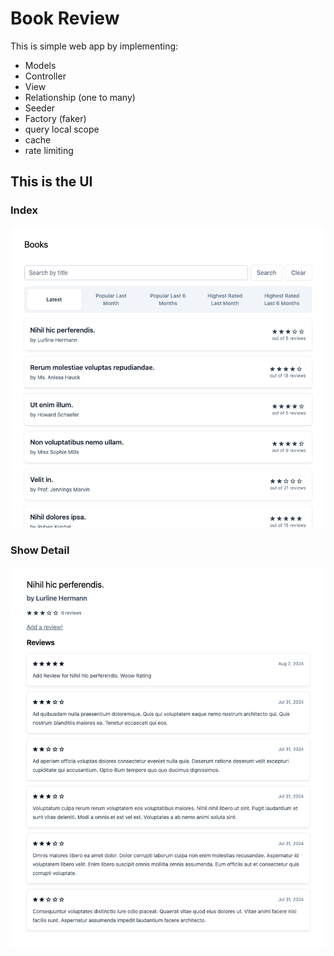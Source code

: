 # Book Review

This is simple web app by implementing:

-   Models
-   Controller
-   View
-   Relationship (one to many)
-   Seeder
-   Factory (faker)
-   query local scope
-   cache
-   rate limiting

## This is the UI

### Index

![image](./public/assets/index.png)

### Show Detail

![image](./public/assets/show-detail.png)
